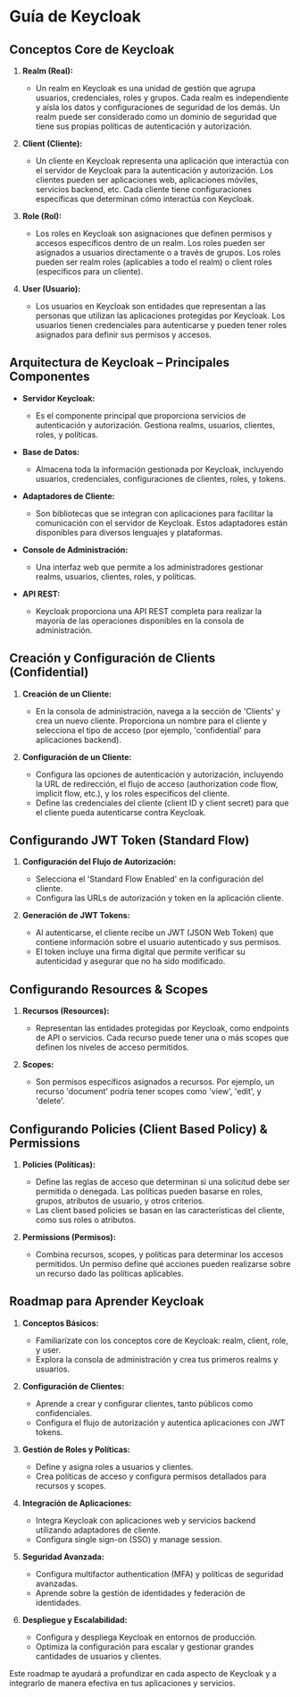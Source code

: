# Guía de Keycloak

## Conceptos Core de Keycloak

1. **Realm (Real):**
   - Un realm en Keycloak es una unidad de gestión que agrupa usuarios, credenciales, roles y grupos. Cada realm es independiente y aísla los datos y configuraciones de seguridad de los demás. Un realm puede ser considerado como un dominio de seguridad que tiene sus propias políticas de autenticación y autorización.
  
2. **Client (Cliente):**
   - Un cliente en Keycloak representa una aplicación que interactúa con el servidor de Keycloak para la autenticación y autorización. Los clientes pueden ser aplicaciones web, aplicaciones móviles, servicios backend, etc. Cada cliente tiene configuraciones específicas que determinan cómo interactúa con Keycloak.

3. **Role (Rol):**
   - Los roles en Keycloak son asignaciones que definen permisos y accesos específicos dentro de un realm. Los roles pueden ser asignados a usuarios directamente o a través de grupos. Los roles pueden ser realm roles (aplicables a todo el realm) o client roles (específicos para un cliente).

4. **User (Usuario):**
   - Los usuarios en Keycloak son entidades que representan a las personas que utilizan las aplicaciones protegidas por Keycloak. Los usuarios tienen credenciales para autenticarse y pueden tener roles asignados para definir sus permisos y accesos.

## Arquitectura de Keycloak – Principales Componentes

- **Servidor Keycloak:**
  - Es el componente principal que proporciona servicios de autenticación y autorización. Gestiona realms, usuarios, clientes, roles, y políticas.

- **Base de Datos:**
  - Almacena toda la información gestionada por Keycloak, incluyendo usuarios, credenciales, configuraciones de clientes, roles, y tokens.

- **Adaptadores de Cliente:**
  - Son bibliotecas que se integran con aplicaciones para facilitar la comunicación con el servidor de Keycloak. Estos adaptadores están disponibles para diversos lenguajes y plataformas.

- **Console de Administración:**
  - Una interfaz web que permite a los administradores gestionar realms, usuarios, clientes, roles, y políticas.

- **API REST:**
  - Keycloak proporciona una API REST completa para realizar la mayoría de las operaciones disponibles en la consola de administración.

## Creación y Configuración de Clients (Confidential)

1. **Creación de un Cliente:**
   - En la consola de administración, navega a la sección de 'Clients' y crea un nuevo cliente. Proporciona un nombre para el cliente y selecciona el tipo de acceso (por ejemplo, 'confidential' para aplicaciones backend).

2. **Configuración de un Cliente:**
   - Configura las opciones de autenticación y autorización, incluyendo la URL de redirección, el flujo de acceso (authorization code flow, implicit flow, etc.), y los roles específicos del cliente.
   - Define las credenciales del cliente (client ID y client secret) para que el cliente pueda autenticarse contra Keycloak.

## Configurando JWT Token (Standard Flow)

1. **Configuración del Flujo de Autorización:**
   - Selecciona el 'Standard Flow Enabled' en la configuración del cliente.
   - Configura las URLs de autorización y token en la aplicación cliente.

2. **Generación de JWT Tokens:**
   - Al autenticarse, el cliente recibe un JWT (JSON Web Token) que contiene información sobre el usuario autenticado y sus permisos.
   - El token incluye una firma digital que permite verificar su autenticidad y asegurar que no ha sido modificado.

## Configurando Resources & Scopes

1. **Recursos (Resources):**
   - Representan las entidades protegidas por Keycloak, como endpoints de API o servicios. Cada recurso puede tener una o más scopes que definen los niveles de acceso permitidos.

2. **Scopes:**
   - Son permisos específicos asignados a recursos. Por ejemplo, un recurso 'document' podría tener scopes como 'view', 'edit', y 'delete'.

## Configurando Policies (Client Based Policy) & Permissions

1. **Policies (Políticas):**
   - Define las reglas de acceso que determinan si una solicitud debe ser permitida o denegada. Las políticas pueden basarse en roles, grupos, atributos de usuario, y otros criterios.
   - Las client based policies se basan en las características del cliente, como sus roles o atributos.

2. **Permissions (Permisos):**
   - Combina recursos, scopes, y políticas para determinar los accesos permitidos. Un permiso define qué acciones pueden realizarse sobre un recurso dado las políticas aplicables.

## Roadmap para Aprender Keycloak

1. **Conceptos Básicos:**
   - Familiarízate con los conceptos core de Keycloak: realm, client, role, y user.
   - Explora la consola de administración y crea tus primeros realms y usuarios.

2. **Configuración de Clientes:**
   - Aprende a crear y configurar clientes, tanto públicos como confidenciales.
   - Configura el flujo de autorización y autentica aplicaciones con JWT tokens.

3. **Gestión de Roles y Políticas:**
   - Define y asigna roles a usuarios y clientes.
   - Crea políticas de acceso y configura permisos detallados para recursos y scopes.

4. **Integración de Aplicaciones:**
   - Integra Keycloak con aplicaciones web y servicios backend utilizando adaptadores de cliente.
   - Configura single sign-on (SSO) y manage session.

5. **Seguridad Avanzada:**
   - Configura multifactor authentication (MFA) y políticas de seguridad avanzadas.
   - Aprende sobre la gestión de identidades y federación de identidades.

6. **Despliegue y Escalabilidad:**
   - Configura y despliega Keycloak en entornos de producción.
   - Optimiza la configuración para escalar y gestionar grandes cantidades de usuarios y clientes.

Este roadmap te ayudará a profundizar en cada aspecto de Keycloak y a integrarlo de manera efectiva en tus aplicaciones y servicios.
